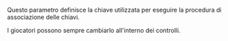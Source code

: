Questo parametro definisce la chiave utilizzata per eseguire la procedura di associazione delle chiavi.

I giocatori possono sempre cambiarlo all'interno dei controlli.